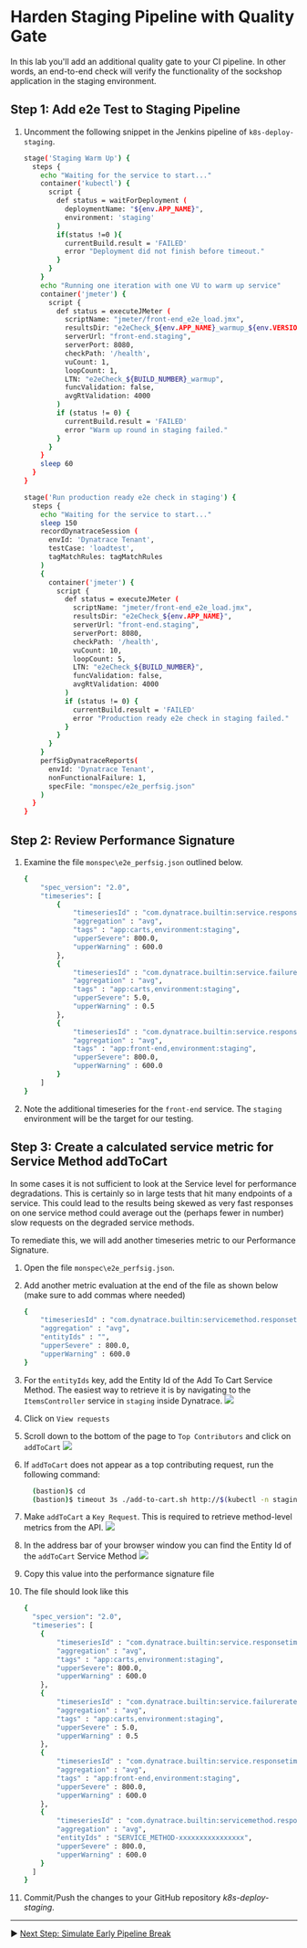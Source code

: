 # Harden Staging Pipeline with Quality Gate

In this lab you'll add an additional quality gate to your CI pipeline. In other words, an end-to-end check will verify the functionality of the sockshop application in the staging environment.

## Step 1: Add e2e Test to Staging Pipeline
1. Uncomment the following snippet in the Jenkins pipeline of `k8s-deploy-staging`.

    ```bash
    stage('Staging Warm Up') {
      steps {
        echo "Waiting for the service to start..."
        container('kubectl') {
          script {
            def status = waitForDeployment (
              deploymentName: "${env.APP_NAME}",
              environment: 'staging'
            )
            if(status !=0 ){
              currentBuild.result = 'FAILED'
              error "Deployment did not finish before timeout."
            }
          }
        }
        echo "Running one iteration with one VU to warm up service"
        container('jmeter') {
          script {
            def status = executeJMeter (
              scriptName: "jmeter/front-end_e2e_load.jmx",
              resultsDir: "e2eCheck_${env.APP_NAME}_warmup_${env.VERSION}_${BUILD_NUMBER}",
              serverUrl: "front-end.staging",
              serverPort: 8080,
              checkPath: '/health',
              vuCount: 1,
              loopCount: 1,
              LTN: "e2eCheck_${BUILD_NUMBER}_warmup",
              funcValidation: false,
              avgRtValidation: 4000
            )
            if (status != 0) {
              currentBuild.result = 'FAILED'
              error "Warm up round in staging failed."
            }
          }
        }
        sleep 60
      }
    }

    stage('Run production ready e2e check in staging') {
      steps {
        echo "Waiting for the service to start..."
        sleep 150
        recordDynatraceSession (
          envId: 'Dynatrace Tenant',
          testCase: 'loadtest',
          tagMatchRules: tagMatchRules
        ) 
        {
          container('jmeter') {
            script {
              def status = executeJMeter ( 
                scriptName: "jmeter/front-end_e2e_load.jmx",
                resultsDir: "e2eCheck_${env.APP_NAME}",
                serverUrl: "front-end.staging", 
                serverPort: 8080,
                checkPath: '/health',
                vuCount: 10,
                loopCount: 5,
                LTN: "e2eCheck_${BUILD_NUMBER}",
                funcValidation: false,
                avgRtValidation: 4000
              )
              if (status != 0) {
                currentBuild.result = 'FAILED'
                error "Production ready e2e check in staging failed."
              }
            }
          }
        }
        perfSigDynatraceReports(
          envId: 'Dynatrace Tenant', 
          nonFunctionalFailure: 1, 
          specFile: "monspec/e2e_perfsig.json"
        )
      }
    }
    ```

## Step 2: Review Performance Signature

1. Examine the file `monspec\e2e_perfsig.json` outlined below.

    ```bash
    {
    	"spec_version": "2.0",
    	"timeseries": [
            {
                "timeseriesId" : "com.dynatrace.builtin:service.responsetime",
                "aggregation" : "avg",
                "tags" : "app:carts,environment:staging",
                "upperSevere": 800.0,
                "upperWarning" : 600.0
            },
            {
                "timeseriesId" : "com.dynatrace.builtin:service.failurerate",
                "aggregation" : "avg",
                "tags" : "app:carts,environment:staging",
                "upperSevere": 5.0,
                "upperWarning" : 0.5
            },
            {
                "timeseriesId" : "com.dynatrace.builtin:service.responsetime",
                "aggregation" : "avg",
                "tags" : "app:front-end,environment:staging",
                "upperSevere": 800.0,
                "upperWarning" : 600.0
            }
        ]
    }
    ```

1. Note the additional timeseries for the `front-end` service. The `staging` environment will be the target for our testing.

## Step 3: Create a calculated service metric for Service Method addToCart

In some cases it is not sufficient to look at the Service level for performance degradations. This is certainly so in large tests that hit many endpoints of a service. This could lead to the results being skewed as very fast responses on one service method could average out the (perhaps fewer in number) slow requests on the degraded service methods.

To remediate this, we will add another timeseries metric to our Performance Signature.

1. Open the file `monspec\e2e_perfsig.json`.
1. Add another metric evaluation at the end of the file as shown below (make sure to add commas where needed)

    ```bash
    {
        "timeseriesId" : "com.dynatrace.builtin:servicemethod.responsetime",
        "aggregation" : "avg",
        "entityIds" : "",
        "upperSevere" : 800.0,
        "upperWarning" : 600.0
    }
    ```

1. For the `entityIds` key, add the Entity Id of the Add To Cart Service Method. The easiest way to retrieve it is by navigating to the `ItemsController` service in `staging` inside Dynatrace.
  ![](../assets/itemscontroller-staging.png)
1. Click on `View requests`
1. Scroll down to the bottom of the page to `Top Contributors` and click on `addToCart` 
  ![](../assets/itemscontroller-contributors.png)
1. If `addToCart` does not appear as a top contributing request, run the following command:

    ```bash
      (bastion)$ cd
      (bastion)$ timeout 3s ./add-to-cart.sh http://$(kubectl -n staging get svc carts -o json | jq -r .status.loadBalancer.ingress[].ip)/carts/1/items
    ```

1. Make `addToCart` a `Key Request`. This is required to retrieve method-level metrics from the API.
  ![](../assets/itemscontroller-addtocart-keyrequest.png)
1. In the address bar of your browser window you can find the Entity Id of the `addToCart` Service Method
  ![](../assets/itemscontroller-addtocart-servicemethod.png)
1. Copy this value into the performance signature file
1. The file should look like this

    ```bash
    {
      "spec_version": "2.0",
      "timeseries": [
        {
            "timeseriesId" : "com.dynatrace.builtin:service.responsetime",
            "aggregation" : "avg",
            "tags" : "app:carts,environment:staging",
            "upperSevere": 800.0,
            "upperWarning" : 600.0
        },
        {
            "timeseriesId" : "com.dynatrace.builtin:service.failurerate",
            "aggregation" : "avg",
            "tags" : "app:carts,environment:staging",
            "upperSevere" : 5.0,
            "upperWarning" : 0.5
        },
        {
            "timeseriesId" : "com.dynatrace.builtin:service.responsetime",
            "aggregation" : "avg",
            "tags" : "app:front-end,environment:staging",
            "upperSevere" : 800.0,
            "upperWarning" : 600.0
        },
        {
            "timeseriesId" : "com.dynatrace.builtin:servicemethod.responsetime",
            "aggregation" : "avg",
            "entityIds" : "SERVICE_METHOD-xxxxxxxxxxxxxxxx",
            "upperSevere" : 800.0,
            "upperWarning" : 600.0
        }
      ]
    }
    ```

1. Commit/Push the changes to your GitHub repository *k8s-deploy-staging*.

---

:arrow_forward: [Next Step: Simulate Early Pipeline Break](../02_Simulate_Early_Pipeline_Break)
